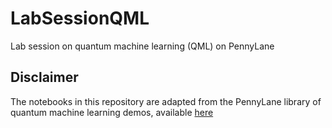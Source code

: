 # LabSessionQML
Lab session on quantum machine learning (QML) on PennyLane

## Disclaimer
The notebooks in this repository are adapted from the PennyLane library of 
quantum machine learning demos, available 
[here](https://pennylane.ai/qml/demos_qml.html)
